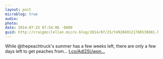 ```yaml
---
layout: post
microblog: true
audio: 
photo: 
date: 2014-07-25 07:54:06 -0600
guid: http://craigmcclellan.micro.blog/2014/07/25/t492669121788538881.html
---
```

While @thepeachtruck's summer has a few weeks left, there are only a few days left to get peaches from… [t.co/Adl2SUwpn...](http://t.co/Adl2SUwpnQ)
